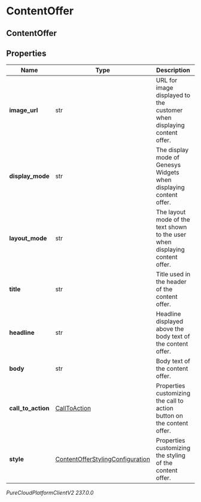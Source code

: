# ContentOffer

## ContentOffer

## Properties

|Name | Type | Description | Notes|
|------------ | ------------- | ------------- | -------------|
| **image_url** | str | URL for image displayed to the customer when displaying content offer. | [optional] |
| **display_mode** | str | The display mode of Genesys Widgets when displaying content offer. | |
| **layout_mode** | str | The layout mode of the text shown to the user when displaying content offer. | |
| **title** | str | Title used in the header of the content offer. | [optional] |
| **headline** | str | Headline displayed above the body text of the content offer. | [optional] |
| **body** | str | Body text of the content offer. | [optional] |
| **call_to_action** | [CallToAction](CallToAction) | Properties customizing the call to action button on the content offer. | [optional] |
| **style** | [ContentOfferStylingConfiguration](ContentOfferStylingConfiguration) | Properties customizing the styling of the content offer. | [optional] |



_PureCloudPlatformClientV2 237.0.0_
